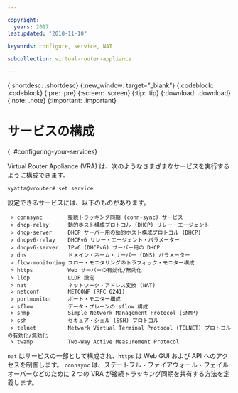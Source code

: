 ```yaml
---

copyright:
  years: 2017
lastupdated: "2018-11-10"

keywords: configure, service, NAT

subcollection: virtual-router-appliance

---
```


{:shortdesc: .shortdesc}
{:new_window: target="_blank"}
{:codeblock: .codeblock}
{:pre: .pre}
{:screen: .screen}
{:tip: .tip}
{:download: .download}
{:note: .note}
{:important: .important}

# サービスの構成
{: #configuring-your-services}

Virtual Router Appliance (VRA) は、次のようなさまざまなサービスを実行するように構成できます。

`vyatta@vrouter# set service`

設定できるサービスには、以下のものがあります。

```
 > connsync        接続トラッキング同期 (conn-sync) サービス
 > dhcp-relay      動的ホスト構成プロトコル (DHCP) リレー・エージェント
 > dhcp-server     DHCP サーバー用の動的ホスト構成プロトコル (DHCP)
 > dhcpv6-relay    DHCPv6 リレー・エージェント・パラメーター
 > dhcpv6-server   IPv6 (DHCPv6) サーバー用の DHCP
 > dns             ドメイン・ネーム・サーバー (DNS) パラメーター
 > flow-monitoring フロー・モニタリングのトラフィック・モニター構成
 > https           Web サーバーの有効化/無効化
 > lldp            LLDP 設定
 > nat             ネットワーク・アドレス変換 (NAT)
 > netconf         NETCONF (RFC 6241)
 > portmonitor     ポート・モニター構成
 > sflow           データ・プレーンの sflow 構成
 > snmp            Simple Network Management Protocol (SNMP)
 > ssh             セキュア・シェル (SSH) プロトコル
 > telnet          Network Virtual Terminal Protocol (TELNET) プロトコルの有効化/無効化
 > twamp           Two-Way Active Measurement Protocol
```

`nat` はサービスの一部として構成され、`https` は Web GUI および API へのアクセスを制御します。 `connsync` は、ステートフル・ファイアウォール・フェイルオーバーなどのために 2 つの VRA が接続トラッキング同期を共有する方法を定義します。
